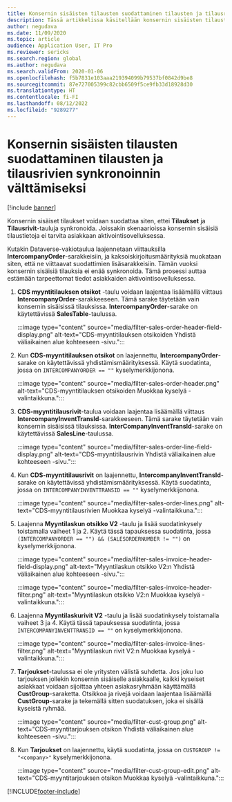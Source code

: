 ```yaml
---
title: Konsernin sisäisten tilausten suodattaminen tilausten ja tilausrivien synkronoinnin välttämiseksi
description: Tässä artikkelissa käsitellään konsernin sisäisten tilausten suodattamista niin, ettei Tilaukset- ja Tilausrivit-yksiköitä synkronoida.
author: negudava
ms.date: 11/09/2020
ms.topic: article
audience: Application User, IT Pro
ms.reviewer: sericks
ms.search.region: global
ms.author: negudava
ms.search.validFrom: 2020-01-06
ms.openlocfilehash: f5b7831e103aaa219394099b79537bf0842d9be8
ms.sourcegitcommit: 87e727005399c82cbb6509f5ce9fb33d18928d30
ms.translationtype: HT
ms.contentlocale: fi-FI
ms.lasthandoff: 08/12/2022
ms.locfileid: "9289277"
---
```

# <a name="filter-intercompany-orders-to-avoid-syncing-orders-and-orderlines"></a>Konsernin sisäisten tilausten suodattaminen tilausten ja tilausrivien synkronoinnin välttämiseksi

[!include [banner](../../includes/banner.md)]

Konsernin sisäiset tilaukset voidaan suodattaa siten, ettei **Tilaukset** ja **Tilausrivit**-tauluja synkronoida. Joissakin skenaarioissa konsernin sisäisiä tilaustietoja ei tarvita asiakkaan aktivointisovelluksessa.

Kutakin Dataverse-vakiotaulua laajennetaan viittauksilla **IntercompanyOrder**-sarakkeisiin, ja kaksoiskirjoitusmäärityksiä muokataan siten, että ne viittaavat suodattimien lisäsarakkeisiin. Tämän vuoksi konsernin sisäisiä tilauksia ei enää synkronoida. Tämä prosessi auttaa estämään tarpeettomat tiedot asiakkaiden aktivointisovelluksessa.

1. **CDS myyntitilauksen otsikot** -taulu voidaan laajentaa lisäämällä viittaus **IntercompanyOrder**-sarakkeeseen. Tämä sarake täytetään vain konsernin sisäisissä tilauksissa. **IntercompanyOrder**-sarake on käytettävissä **SalesTable**-taulussa.

    :::image type="content" source="media/filter-sales-order-header-field-display.png" alt-text="CDS-myyntitilauksen otsikoiden Yhdistä väliaikainen alue kohteeseen -sivu.":::

2. Kun **CDS-myyntitilauksen otsikot** on laajennettu, **IntercompanyOrder**-sarake on käytettävissä yhdistämismäärityksessä. Käytä suodatinta, jossa on `INTERCOMPANYORDER == ""` kyselymerkkijonona.

    :::image type="content" source="media/filter-sales-order-header.png" alt-text="CDS-myyntitilauksen otsikoiden Muokkaa kyselyä -valintaikkuna.":::

3. **CDS-myyntitilausrivit**-taulua voidaan laajentaa lisäämällä viittaus **IntercompanyInventTransId**-sarakkeeseen. Tämä sarake täytetään vain konsernin sisäisissä tilauksissa. **InterCompanyInventTransId**-sarake on käytettävissä **SalesLine**-taulussa.

    :::image type="content" source="media/filter-sales-order-line-field-display.png" alt-text="CDS-myyntitilausrivin Yhdistä väliaikainen alue kohteeseen -sivu.":::

4. Kun **CDS-myyntitilausrivit** on laajennettu, **IntercompanyInventTransId**-sarake on käytettävissä yhdistämismäärityksessä. Käytä suodatinta, jossa on `INTERCOMPANYINVENTTRANSID == ""` kyselymerkkijonona.

    :::image type="content" source="media/filter-sales-order-lines.png" alt-text="CDS-myyntitilausrivien Muokkaa kyselyä -valintaikkuna.":::

5. Laajenna **Myyntilaskun otsikko V2** -taulu ja lisää suodatinkysely toistamalla vaiheet 1 ja 2. Käytä tässä tapauksessa suodatinta, jossa `(INTERCOMPANYORDER == "") && (SALESORDERNUMBER != "")` on kyselymerkkijonona.

    :::image type="content" source="media/filter-sales-invoice-header-field-display.png" alt-text="Myyntilaskun otsikko V2:n Yhdistä väliaikainen alue kohteeseen -sivu.":::

    :::image type="content" source="media/filter-sales-invoice-header-filter.png" alt-text="Myyntilaskun otsikko V2:n Muokkaa kyselyä -valintaikkuna.":::

6. Laajenna **Myyntilaskurivit V2** -taulu ja lisää suodatinkysely toistamalla vaiheet 3 ja 4. Käytä tässä tapauksessa suodatinta, jossa `INTERCOMPANYINVENTTRANSID == ""` on kyselymerkkijonona.

    :::image type="content" source="media/filter-sales-invoice-lines-filter.png" alt-text="Myyntilaskun rivit V2:n Muokkaa kyselyä -valintaikkuna.":::

7. **Tarjoukset**-taulussa ei ole yritysten välistä suhdetta. Jos joku luo tarjouksen jollekin konsernin sisäiselle asiakkaalle, kaikki kyseiset asiakkaat voidaan sijoittaa yhteen asiakasryhmään käyttämällä **CustGroup**-saraketta. Otsikkoa ja rivejä voidaan laajentaa lisäämällä **CustGroup**-sarake ja tekemällä sitten suodatuksen, joka ei sisällä kyseistä ryhmää.

    :::image type="content" source="media/filter-cust-group.png" alt-text="CDS-myyntitarjouksen otsikon Yhdistä väliaikainen alue kohteeseen -sivu.":::

8. Kun **Tarjoukset** on laajennettu, käytä suodatinta, jossa on `CUSTGROUP != "<company>"` kyselymerkkijonona.

    :::image type="content" source="media/filter-cust-group-edit.png" alt-text="CDS-myyntitarjouksen otsikon Muokkaa kyselyä -valintaikkuna.":::


[!INCLUDE[footer-include](../../../../includes/footer-banner.md)]
